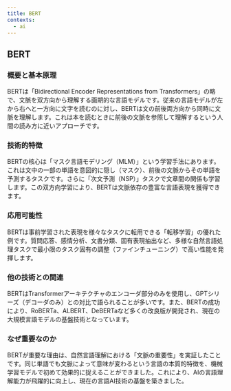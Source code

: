 ```yaml
---
title: BERT
contexts:
  - ai
---
```


## BERT

<Context name="ai">

### 概要と基本原理
BERTは「Bidirectional Encoder Representations from Transformers」の略で、文脈を双方向から理解する画期的な言語モデルです。従来の言語モデルが左から右へと一方向に文字を読むのに対し、BERTは文の前後両方向から同時に文脈を理解します。これは本を読むときに前後の文脈を参照して理解するという人間の読み方に近いアプローチです。

### 技術的特徴
BERTの核心は「マスク言語モデリング（MLM）」という学習手法にあります。これは文中の一部の単語を意図的に隠し（マスク）、前後の文脈からその単語を予測するタスクです。さらに「次文予測（NSP）」タスクで文章間の関係も学習します。この双方向学習により、BERTは文脈依存の豊富な言語表現を獲得できます。

### 応用可能性
BERTは事前学習された表現を様々なタスクに転用できる「転移学習」の優れた例です。質問応答、感情分析、文書分類、固有表現抽出など、多様な自然言語処理タスクで最小限のタスク固有の調整（ファインチューニング）で高い性能を発揮します。

### 他の技術との関連
BERTはTransformerアーキテクチャのエンコーダ部分のみを使用し、GPTシリーズ（デコーダのみ）との対比で語られることが多いです。また、BERTの成功により、RoBERTa、ALBERT、DeBERTaなど多くの改良版が開発され、現在の大規模言語モデルの基盤技術となっています。

### なぜ重要なのか
BERTが重要な理由は、自然言語理解における「文脈の重要性」を実証したことです。同じ単語でも文脈によって意味が変わるという言語の本質的特徴を、機械学習モデルで初めて効果的に捉えることができました。これにより、AIの言語理解能力が飛躍的に向上し、現在の言語AI技術の基盤を築きました。

</Context>
